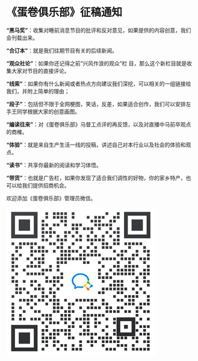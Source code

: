 # 《蛋卷俱乐部》征稿通知

**“黑马奖”**：收集对睡前消息节目的批评和反对意见，如果提供的内容创意，我们会刊载出来。

**“合订本”**：就是我们往期节目有关的后续新闻。

**“观众社论”**：如果你还记得之前“兴风作浪的观众”栏 目，那么这个新栏目就是收集大家对节目的直接评论。

**“线索”**：如果你有什么新闻或者热点方向建议我们深挖，可以相关的一组链接给我们，并附上简单的理由；

**“段子”**：包括但不限于全网梗图，笑话，反差，如果适合创作，我们可以安排左手王同学根据大家的创意画图。

**“编读往来”**：对《蛋卷俱乐部》马督工点评的再反馈，以及对直播中马前卒观点的商榷。

**“体验”**：就是来自生产生活一线的投稿，讲述自己对本行业以及社会的体验和观点。

**“读书”**：共享你最新的阅读和学习体悟。

**“带货”**：也就是广告栏，如果你发现了适合我们调性的好物，你的家乡特产，也可以给我们提供招商机会。

欢迎添加《蛋卷俱乐部》管理员微信。

![15](/solicit-contributions.png)
